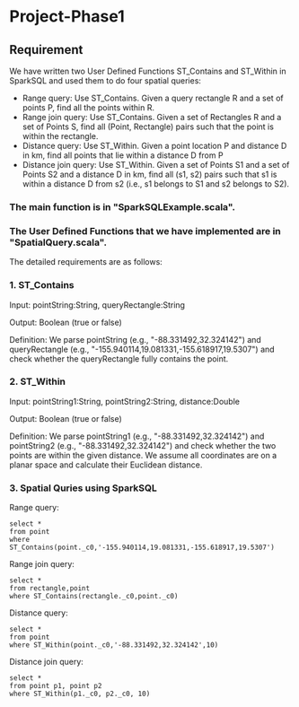 
# Project-Phase1

## Requirement

We have written two User Defined Functions ST\_Contains and ST\_Within in SparkSQL and used them to do four spatial queries:

* Range query: Use ST_Contains. Given a query rectangle R and a set of points P, find all the points within R.
* Range join query: Use ST_Contains. Given a set of Rectangles R and a set of Points S, find all (Point, Rectangle) pairs such that the point is within the rectangle.
* Distance query: Use ST_Within. Given a point location P and distance D in km, find all points that lie within a distance D from P
* Distance join query: Use ST_Within. Given a set of Points S1 and a set of Points S2 and a distance D in km, find all (s1, s2) pairs such that s1 is within a distance D from s2 (i.e., s1 belongs to S1 and s2 belongs to S2).


### The main function is in "SparkSQLExample.scala".
### The User Defined Functions that we have implemented are in "SpatialQuery.scala". 

The detailed requirements are as follows:

### 1. ST_Contains

Input: pointString:String, queryRectangle:String

Output: Boolean (true or false)

Definition: We parse pointString (e.g., "-88.331492,32.324142") and queryRectangle (e.g., "-155.940114,19.081331,-155.618917,19.5307") and check whether the queryRectangle fully contains the point.

### 2. ST_Within

Input: pointString1:String, pointString2:String, distance:Double

Output: Boolean (true or false)

Definition: We parse pointString1 (e.g., "-88.331492,32.324142") and pointString2 (e.g., "-88.331492,32.324142") and check whether the two points are within the given distance. We assume all coordinates are on a planar space and calculate their Euclidean distance.

### 3. Spatial Quries using SparkSQL

Range query:
```
select * 
from point 
where ST_Contains(point._c0,'-155.940114,19.081331,-155.618917,19.5307')
```

Range join query:
```
select * 
from rectangle,point 
where ST_Contains(rectangle._c0,point._c0)
```

Distance query:
```
select * 
from point 
where ST_Within(point._c0,'-88.331492,32.324142',10)
```

Distance join query:
```
select * 
from point p1, point p2 
where ST_Within(p1._c0, p2._c0, 10)
```
